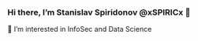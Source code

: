 ### Hi there, I’m Stanislav Spiridonov @xSPIRICx 👋

👀 I’m interested in InfoSec and Data Science



